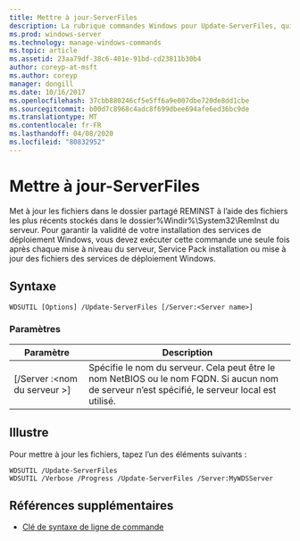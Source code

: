 ```yaml
---
title: Mettre à jour-ServerFiles
description: La rubrique commandes Windows pour Update-ServerFiles, qui met à jour les fichiers dans le dossier partagé REMINST à l’aide des fichiers les plus récents stockés dans le dossier%Windir%\System32\RemInst du serveur.
ms.prod: windows-server
ms.technology: manage-windows-commands
ms.topic: article
ms.assetid: 23aa79df-38c6-401e-91bd-cd23811b30b4
author: coreyp-at-msft
ms.author: coreyp
manager: dongill
ms.date: 10/16/2017
ms.openlocfilehash: 37cbb880246cf5e5ff6a9e007dbe720de8dd1cbe
ms.sourcegitcommit: b00d7c8968c4adc8f699dbee694afe6ed36bc9de
ms.translationtype: MT
ms.contentlocale: fr-FR
ms.lasthandoff: 04/08/2020
ms.locfileid: "80832952"
---
```

# <a name="update-serverfiles"></a>Mettre à jour-ServerFiles

Met à jour les fichiers dans le dossier partagé REMINST à l’aide des fichiers les plus récents stockés dans le dossier%Windir%\System32\RemInst du serveur. Pour garantir la validité de votre installation des services de déploiement Windows, vous devez exécuter cette commande une seule fois après chaque mise à niveau du serveur, Service Pack installation ou mise à jour des fichiers des services de déploiement Windows.

## <a name="syntax"></a>Syntaxe

```
WDSUTIL [Options] /Update-ServerFiles [/Server:<Server name>]
```

### <a name="parameters"></a>Paramètres

|Paramètre|Description|
|---------|-----------|
|[/Server :\<nom du serveur >]|Spécifie le nom du serveur. Cela peut être le nom NetBIOS ou le nom FQDN. Si aucun nom de serveur n’est spécifié, le serveur local est utilisé.|

## <a name="examples"></a><a name=BKMK_examples></a>Illustre

Pour mettre à jour les fichiers, tapez l’un des éléments suivants :
```
WDSUTIL /Update-ServerFiles
WDSUTIL /Verbose /Progress /Update-ServerFiles /Server:MyWDSServer
```

## <a name="additional-references"></a>Références supplémentaires

- [Clé de syntaxe de ligne de commande](command-line-syntax-key.md)